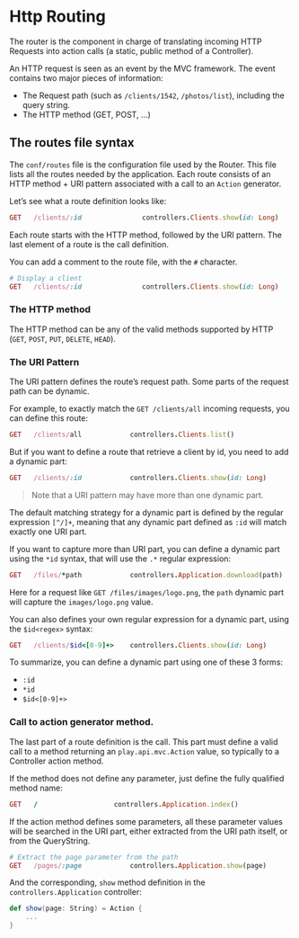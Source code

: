 # Http Routing

The router is the component in charge of translating incoming HTTP Requests into action calls (a static, public method of a Controller).

An HTTP request is seen as an event by the MVC framework. The event contains two major pieces of information:

- The Request path (such as `/clients/1542`, `/photos/list`), including the query string.
- The HTTP method (GET, POST, ...)

## The routes file syntax

The `conf/routes` file is the configuration file used by the Router. This file lists all the routes needed by the application. Each route consists of an HTTP method + URI pattern associated with a call to an `Action` generator.

Let’s see what a route definition looks like:

```ruby
GET   /clients/:id               controllers.Clients.show(id: Long)  
```

Each route starts with the HTTP method, followed by the URI pattern. The last element of a route is the call definition.

You can add a comment to the route file, with the `#` character.

```ruby
# Display a client
GET   /clients/:id               controllers.Clients.show(id: Long)  
```

### The HTTP method

The HTTP method can be any of the valid methods supported by HTTP (`GET`, `POST`, `PUT`, `DELETE`, `HEAD`).

### The URI Pattern

The URI pattern defines the route’s request path. Some parts of the request path can be dynamic.

For example, to exactly match the `GET /clients/all` incoming requests, you can define this route:

```ruby
GET   /clients/all            controllers.Clients.list()
```

But if you want to define a route that retrieve a client by id, you need to add a dynamic part:

```ruby
GET   /clients/:id            controllers.Clients.show(id: Long)  
```

> Note that a URI pattern may have more than one dynamic part.

The default matching strategy for a dynamic part is defined by the regular expression `[^/]+`, meaning that any dynamic part defined as `:id` will match exactly one URI part.

If you want to capture more than URI part, you can define a dynamic part using the `*id` syntax, that will use the `.*` regular expression:

```ruby
GET   /files/*path            controllers.Application.download(path)  
```

Here for a request like `GET /files/images/logo.png`, the `path` dynamic part will capture the `images/logo.png` value.

You can also defines your own regular expression for a dynamic part, using the `$id<regex>` syntax:
    
```ruby
GET   /clients/$id<[0-9]+>    controllers.Clients.show(id: Long)  
```

To summarize, you can define a dynamic part using one of these 3 forms:

- `:id`
- `*id`
- `$id<[0-9]+>`

### Call to action generator method.

The last part of a route definition is the call. This part must define a valid call to a method returning an `play.api.mvc.Action` value, so typically to a Controller action method.

If the method does not define any parameter, just define the fully qualified method name:

```ruby
GET   /                   controllers.Application.index()
```

If the action method defines some parameters, all these parameter values will be searched in the URI part, either extracted from the URI path itself, or from the QueryString.

```ruby
# Extract the page parameter from the path
GET   /pages/:page            controllers.Application.show(page)
```

And the corresponding, `show` method definition in the `controllers.Application` controller:

```scala
def show(page: String) = Action {
    ...
}
```

